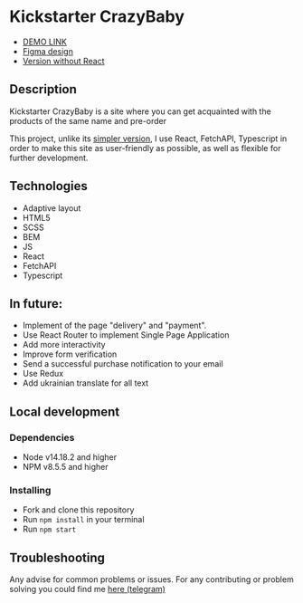 # Kickstarter CrazyBaby

- [DEMO LINK](https://andr1yk.github.io/layout-react_kickstarter/)
- [Figma design](https://www.figma.com/file/ahRSbpFZaxYOmGvw0v9PDf/kickstarter-crazybaby)
- [Version without React](https://github.com/Andr1yK/layout-kickstarter)

## Description

Kickstarter CrazyBaby is a site where you can get acquainted with the products of the same name and pre-order

This project, unlike its [simpler version](https://github.com/Andr1yK/layout-kickstarter), I use React, FetchAPI, Typescript in order to make this site as user-friendly as possible, as well as flexible for further development.

## Technologies
- Adaptive layout
- HTML5
- SCSS
- BEM
- JS
- React
- FetchAPI
- Typescript

## In future:
- Implement of the page "delivery" and "payment".
- Use React Router to implement Single Page Application
- Add more interactivity
- Improve form verification
- Send a successful purchase notification to your email
- Use Redux
- Add ukrainian translate for all text

## Local development

### Dependencies
* Node v14.18.2 and higher
* NPM v8.5.5 and higher

### Installing
* Fork and clone this repository
* Run `npm install` in your terminal
* Run `npm start`

## Troubleshooting

Any advise for common problems or issues.
For any contributing or problem solving you could find me [here (telegram)](https://t.me/andr1yk)
